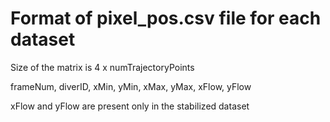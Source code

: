 # Format of pixel_pos.csv file for each dataset

Size of the matrix is 4 x numTrajectoryPoints

frameNum, diverID, xMin, yMin, xMax, yMax, xFlow, yFlow 

xFlow and yFlow are present only in the stabilized dataset
